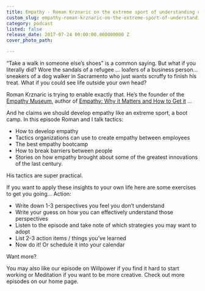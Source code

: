 ```yaml
---
title: Empathy - Roman Krznaric on the extreme sport of understanding others
custom_slug: empathy-roman-krznaric-on-the-extreme-sport-of-understanding-others
category: podcast
listed: false
release_date: 2017-07-24 00:00:00.000000000 Z
cover_photo_path: 

---
```

“Take a walk in someone else’s shoes” is a common saying. But what if you literally did? Wore the sandals of a refugee … loafers of a business person… sneakers of a dog walker in Sacramento who just wants scruffy to finish his treat. What if you could see life outside your own head?
 
Roman Krznaric is trying to enable exactly that. He’s the founder of the [Empathy Museum](http://www.empathymuseum.com/), author of [Empathy: Why it Matters and How to Get it](https://www.amazon.com/Empathy-Why-Matters-How-Get/dp/0399171401) …

And he claims we should develop empathy like an extreme sport, a boot camp. In this episode Roman and I talk tactics:

* How to develop empathy 
* Tactics organizations can use to create empathy between employees
* The best empathy bootcamp
* How to break barriers between people
* Stories on how empathy brought about some of the greatest innovations of the last century.
 
His tactics are super practical.

If you want to apply these insights to your own life here are some exercises to get you going… Action:

* Write down 1-3 perspectives you feel you don’t understand
* Write your guess on how you can effectively understand those perspectives
* Listen to the episode and take note of which strategies you may want to adopt
* List 2-3 action items / things you’ve learned
* Now do it! Or schedule it into your calendar

Want more?

You may also like our episode on Willpower if you find it hard to start working or Meditation if you want to be more creative. Check out more episodes on our home page.

